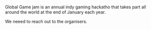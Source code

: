 Global Game jam is an annual indy gaming hackatho that takes part all around the world at the end of January each year.

We neeed to reach out to the organisers.